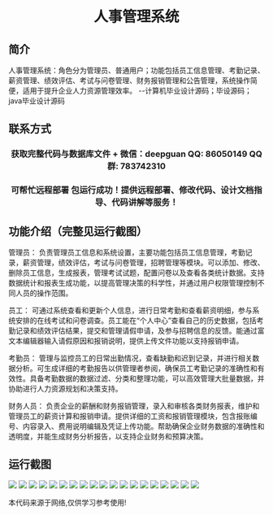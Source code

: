 <p><h1 align="center">人事管理系统</h1></p>

## 简介
人事管理系统：角色分为管理员、普通用户；功能包括员工信息管理、考勤记录、薪资管理、绩效评估、考试与问卷管理、财务报销管理和公告管理，系统操作简便，适用于提升企业人力资源管理效率。    --计算机毕业设计源码；毕设源码；java毕业设计源码


## 联系方式
<p><h3 align="center">获取完整代码与数据库文件 + 微信：deepguan QQ: 86050149 QQ群: 783742310</h3></p>
<p><h3 align="center">可帮忙远程部署 包运行成功！提供远程部署、修改代码、设计文档指导、代码讲解等服务！</h3></p>

## 功能介绍（完整见运行截图）
管理员： 负责管理员工信息和系统设置，主要功能包括员工信息管理，考勤记录，薪资管理，绩效评估，考试与问卷管理，招聘管理等模块。可以添加、修改、删除员工信息，生成报表，管理考试试题，配置问卷以及查看各类统计数据。支持数据统计和报表生成功能，以提高管理决策的科学性，并通过用户权限管理控制不同人员的操作范围。

员工： 可通过系统查看和更新个人信息，进行日常考勤和查看薪资明细，参与系统安排的在线考试和问卷调查。员工能在“个人中心”查看自己的历史数据，包括考勤记录和绩效评估结果，提交和管理请假申请，及参与招聘信息的反馈。能通过富文本编辑器输入请假原因和报销说明，提供上传文件功能以支持报销申请。

考勤员： 管理与监控员工的日常出勤情况，查看缺勤和迟到记录，并进行相关数据分析。可生成详细的考勤报告以供管理者参阅，确保员工考勤记录的准确性和有效性。具备考勤数据的数据过滤、分类和整理功能，可以高效管理大批量数据，并协助进行人力资源规划和决策支持。

财务人员： 负责企业的薪酬和财务报销管理，录入和审核各类财务报表，维护和管理员工的薪资计算和报销申请。提供详细的工资和报销管理模块，包含报账编号、内容录入、费用说明编辑及凭证上传功能。帮助确保企业财务数据的准确性和透明度，并能生成财务分析报告，以支持企业财务和预算决策。


## 运行截图
![](https://bs-1329754181.cos.ap-shanghai.myqcloud.com/spring/HumanResourceManagementSystem/img/001.jpg)
![](https://bs-1329754181.cos.ap-shanghai.myqcloud.com/spring/HumanResourceManagementSystem/img/002.jpg)
![](https://bs-1329754181.cos.ap-shanghai.myqcloud.com/spring/HumanResourceManagementSystem/img/003.jpg)
![](https://bs-1329754181.cos.ap-shanghai.myqcloud.com/spring/HumanResourceManagementSystem/img/004.jpg)
![](https://bs-1329754181.cos.ap-shanghai.myqcloud.com/spring/HumanResourceManagementSystem/img/005.jpg)
![](https://bs-1329754181.cos.ap-shanghai.myqcloud.com/spring/HumanResourceManagementSystem/img/006.jpg)
![](https://bs-1329754181.cos.ap-shanghai.myqcloud.com/spring/HumanResourceManagementSystem/img/007.jpg)
![](https://bs-1329754181.cos.ap-shanghai.myqcloud.com/spring/HumanResourceManagementSystem/img/008.jpg)
![](https://bs-1329754181.cos.ap-shanghai.myqcloud.com/spring/HumanResourceManagementSystem/img/009.jpg)
![](https://bs-1329754181.cos.ap-shanghai.myqcloud.com/spring/HumanResourceManagementSystem/img/010.jpg)
![](https://bs-1329754181.cos.ap-shanghai.myqcloud.com/spring/HumanResourceManagementSystem/img/011.jpg)
![](https://bs-1329754181.cos.ap-shanghai.myqcloud.com/spring/HumanResourceManagementSystem/img/012.jpg)
![](https://bs-1329754181.cos.ap-shanghai.myqcloud.com/spring/HumanResourceManagementSystem/img/013.jpg)
![](https://bs-1329754181.cos.ap-shanghai.myqcloud.com/spring/HumanResourceManagementSystem/img/014.jpg)
![](https://bs-1329754181.cos.ap-shanghai.myqcloud.com/spring/HumanResourceManagementSystem/img/015.jpg)
![](https://bs-1329754181.cos.ap-shanghai.myqcloud.com/spring/HumanResourceManagementSystem/img/016.jpg)
![](https://bs-1329754181.cos.ap-shanghai.myqcloud.com/spring/HumanResourceManagementSystem/img/017.jpg)
![](https://bs-1329754181.cos.ap-shanghai.myqcloud.com/spring/HumanResourceManagementSystem/img/018.jpg)
![](https://bs-1329754181.cos.ap-shanghai.myqcloud.com/spring/HumanResourceManagementSystem/img/019.jpg)

<p>本代码来源于网络,仅供学习参考使用!</p>

